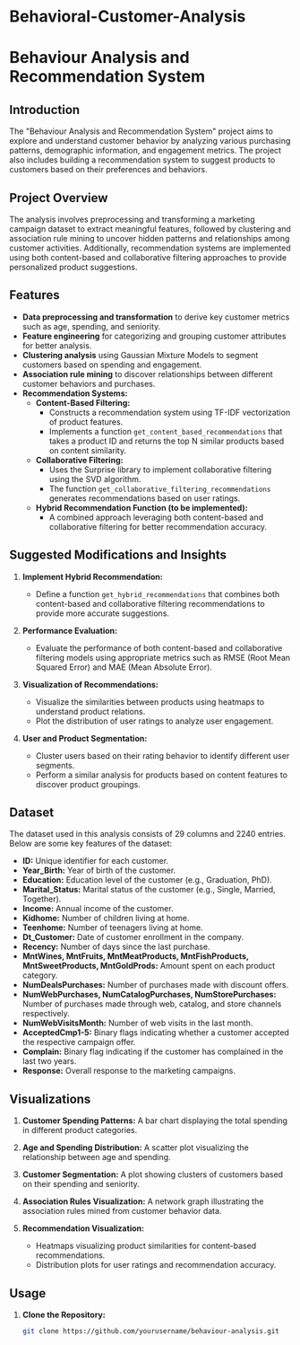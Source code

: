 # Behavioral-Customer-Analysis
# Behaviour Analysis and Recommendation System

## Introduction

The "Behaviour Analysis and Recommendation System" project aims to explore and understand customer behavior by analyzing various purchasing patterns, demographic information, and engagement metrics. The project also includes building a recommendation system to suggest products to customers based on their preferences and behaviors.

## Project Overview

The analysis involves preprocessing and transforming a marketing campaign dataset to extract meaningful features, followed by clustering and association rule mining to uncover hidden patterns and relationships among customer activities. Additionally, recommendation systems are implemented using both content-based and collaborative filtering approaches to provide personalized product suggestions.

## Features

- **Data preprocessing and transformation** to derive key customer metrics such as age, spending, and seniority.
- **Feature engineering** for categorizing and grouping customer attributes for better analysis.
- **Clustering analysis** using Gaussian Mixture Models to segment customers based on spending and engagement.
- **Association rule mining** to discover relationships between different customer behaviors and purchases.
- **Recommendation Systems:**
  - **Content-Based Filtering:**
    - Constructs a recommendation system using TF-IDF vectorization of product features.
    - Implements a function `get_content_based_recommendations` that takes a product ID and returns the top N similar products based on content similarity.
  - **Collaborative Filtering:**
    - Uses the Surprise library to implement collaborative filtering using the SVD algorithm.
    - The function `get_collaborative_filtering_recommendations` generates recommendations based on user ratings.
  - **Hybrid Recommendation Function (to be implemented):**
    - A combined approach leveraging both content-based and collaborative filtering for better recommendation accuracy.
  
## Suggested Modifications and Insights

1. **Implement Hybrid Recommendation:**
   - Define a function `get_hybrid_recommendations` that combines both content-based and collaborative filtering recommendations to provide more accurate suggestions.

2. **Performance Evaluation:**
   - Evaluate the performance of both content-based and collaborative filtering models using appropriate metrics such as RMSE (Root Mean Squared Error) and MAE (Mean Absolute Error).

3. **Visualization of Recommendations:**
   - Visualize the similarities between products using heatmaps to understand product relations.
   - Plot the distribution of user ratings to analyze user engagement.

4. **User and Product Segmentation:**
   - Cluster users based on their rating behavior to identify different user segments.
   - Perform a similar analysis for products based on content features to discover product groupings.

## Dataset

The dataset used in this analysis consists of 29 columns and 2240 entries. Below are some key features of the dataset:

- **ID:** Unique identifier for each customer.
- **Year_Birth:** Year of birth of the customer.
- **Education:** Education level of the customer (e.g., Graduation, PhD).
- **Marital_Status:** Marital status of the customer (e.g., Single, Married, Together).
- **Income:** Annual income of the customer.
- **Kidhome:** Number of children living at home.
- **Teenhome:** Number of teenagers living at home.
- **Dt_Customer:** Date of customer enrollment in the company.
- **Recency:** Number of days since the last purchase.
- **MntWines, MntFruits, MntMeatProducts, MntFishProducts, MntSweetProducts, MntGoldProds:** Amount spent on each product category.
- **NumDealsPurchases:** Number of purchases made with discount offers.
- **NumWebPurchases, NumCatalogPurchases, NumStorePurchases:** Number of purchases made through web, catalog, and store channels respectively.
- **NumWebVisitsMonth:** Number of web visits in the last month.
- **AcceptedCmp1-5:** Binary flags indicating whether a customer accepted the respective campaign offer.
- **Complain:** Binary flag indicating if the customer has complained in the last two years.
- **Response:** Overall response to the marketing campaigns.

## Visualizations

1. **Customer Spending Patterns:** 
   A bar chart displaying the total spending in different product categories.

2. **Age and Spending Distribution:** 
   A scatter plot visualizing the relationship between age and spending.

3. **Customer Segmentation:** 
   A plot showing clusters of customers based on their spending and seniority.

4. **Association Rules Visualization:** 
   A network graph illustrating the association rules mined from customer behavior data.

5. **Recommendation Visualization:**
   - Heatmaps visualizing product similarities for content-based recommendations.
   - Distribution plots for user ratings and recommendation accuracy.

## Usage

1. **Clone the Repository:**
   ```bash
   git clone https://github.com/yourusername/behaviour-analysis.git
